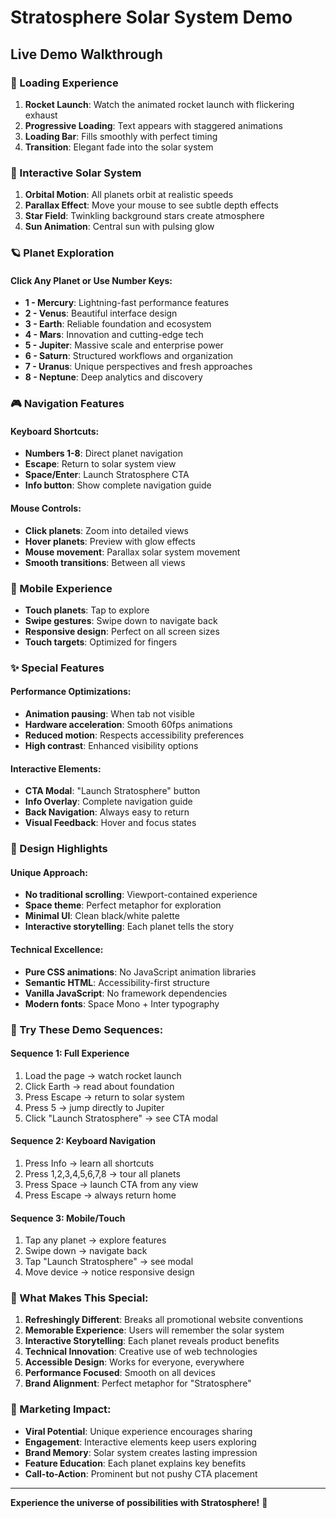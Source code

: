 # Stratosphere Solar System Demo

## Live Demo Walkthrough

### 🚀 Loading Experience
1. **Rocket Launch**: Watch the animated rocket launch with flickering exhaust
2. **Progressive Loading**: Text appears with staggered animations
3. **Loading Bar**: Fills smoothly with perfect timing
4. **Transition**: Elegant fade into the solar system

### 🌌 Interactive Solar System
1. **Orbital Motion**: All planets orbit at realistic speeds
2. **Parallax Effect**: Move your mouse to see subtle depth effects
3. **Star Field**: Twinkling background stars create atmosphere
4. **Sun Animation**: Central sun with pulsing glow

### 🪐 Planet Exploration

#### Click Any Planet or Use Number Keys:
- **1 - Mercury**: Lightning-fast performance features
- **2 - Venus**: Beautiful interface design
- **3 - Earth**: Reliable foundation and ecosystem  
- **4 - Mars**: Innovation and cutting-edge tech
- **5 - Jupiter**: Massive scale and enterprise power
- **6 - Saturn**: Structured workflows and organization
- **7 - Uranus**: Unique perspectives and fresh approaches
- **8 - Neptune**: Deep analytics and discovery

### 🎮 Navigation Features

#### Keyboard Shortcuts:
- **Numbers 1-8**: Direct planet navigation
- **Escape**: Return to solar system view
- **Space/Enter**: Launch Stratosphere CTA
- **Info button**: Show complete navigation guide

#### Mouse Controls:
- **Click planets**: Zoom into detailed views
- **Hover planets**: Preview with glow effects
- **Mouse movement**: Parallax solar system movement
- **Smooth transitions**: Between all views

### 📱 Mobile Experience
- **Touch planets**: Tap to explore
- **Swipe gestures**: Swipe down to navigate back
- **Responsive design**: Perfect on all screen sizes
- **Touch targets**: Optimized for fingers

### ✨ Special Features

#### Performance Optimizations:
- **Animation pausing**: When tab not visible
- **Hardware acceleration**: Smooth 60fps animations
- **Reduced motion**: Respects accessibility preferences
- **High contrast**: Enhanced visibility options

#### Interactive Elements:
- **CTA Modal**: "Launch Stratosphere" button
- **Info Overlay**: Complete navigation guide
- **Back Navigation**: Always easy to return
- **Visual Feedback**: Hover and focus states

### 🎨 Design Highlights

#### Unique Approach:
- **No traditional scrolling**: Viewport-contained experience
- **Space theme**: Perfect metaphor for exploration
- **Minimal UI**: Clean black/white palette
- **Interactive storytelling**: Each planet tells the story

#### Technical Excellence:
- **Pure CSS animations**: No JavaScript animation libraries
- **Semantic HTML**: Accessibility-first structure
- **Vanilla JavaScript**: No framework dependencies
- **Modern fonts**: Space Mono + Inter typography

### 🚀 Try These Demo Sequences:

#### Sequence 1: Full Experience
1. Load the page → watch rocket launch
2. Click Earth → read about foundation
3. Press Escape → return to solar system
4. Press 5 → jump directly to Jupiter
5. Click "Launch Stratosphere" → see CTA modal

#### Sequence 2: Keyboard Navigation
1. Press Info → learn all shortcuts
2. Press 1,2,3,4,5,6,7,8 → tour all planets
3. Press Space → launch CTA from any view
4. Press Escape → always return home

#### Sequence 3: Mobile/Touch
1. Tap any planet → explore features
2. Swipe down → navigate back
3. Tap "Launch Stratosphere" → see modal
4. Move device → notice responsive design

### 🌟 What Makes This Special:

1. **Refreshingly Different**: Breaks all promotional website conventions
2. **Memorable Experience**: Users will remember the solar system
3. **Interactive Storytelling**: Each planet reveals product benefits
4. **Technical Innovation**: Creative use of web technologies
5. **Accessible Design**: Works for everyone, everywhere
6. **Performance Focused**: Smooth on all devices
7. **Brand Alignment**: Perfect metaphor for "Stratosphere"

### 🎯 Marketing Impact:
- **Viral Potential**: Unique experience encourages sharing
- **Engagement**: Interactive elements keep users exploring
- **Brand Memory**: Solar system creates lasting impression
- **Feature Education**: Each planet explains key benefits
- **Call-to-Action**: Prominent but not pushy CTA placement

---

**Experience the universe of possibilities with Stratosphere!** 🌌